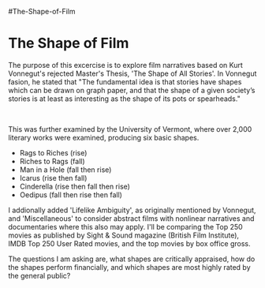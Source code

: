 #The-Shape-of-Film
<h1>The Shape of Film</h1>
<p>The purpose of this excercise is to explore film narratives based on Kurt Vonnegut's rejected Master's Thesis, 'The Shape of All Stories'. In Vonnegut fasion, he stated that "The fundamental idea is that stories have shapes which can be drawn on graph paper, and that the shape of a given society’s stories is at least as interesting as the shape of its pots or spearheads."</p>
<br>
<p>This was further examined by the University of Vermont, where over 2,000 literary works were examined, producing six basic shapes.</p>
<ul>
  <li>Rags to Riches (rise)</li>
  <li>Riches to Rags (fall)</li>
  <li>Man in a Hole (fall then rise)</li>
  <li>Icarus (rise then fall)</li>
  <li>Cinderella (rise then fall then rise)</li>
  <li>Oedipus (fall then rise then fall)</li>
 </ul>
<p>I addionally added 'Lifelike Ambiguity', as originally mentioned by Vonnegut, and 'Miscellaneous' to consider abstract films with nonlinear narratives and documentaries where this also may apply. I'll be comparing the Top 250 movies as published by Sight & Sound magazine (British Film Institute), IMDB Top 250 User Rated movies, and the top movies by box office gross.</p> 

<p>The questions I am asking are, what shapes are critically appraised, how do the shapes perform financially, and which shapes are most highly rated by the general public?</p>


